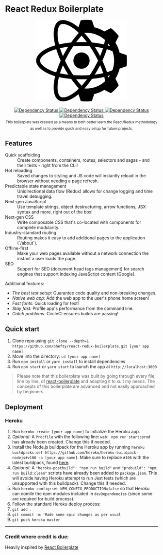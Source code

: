 # React Redux Boilerplate
<div align='center'>
  <img src='https://raw.githubusercontent.com/bhefty/brand/master/assets/react_boilerplate_logo.png' alt='React Redux Boilerplate logo' />
</div>

<br />

<div align='center'>
<!-- Build status -->
<a href='https://circleci.com/gh/bhefty/react-redux-boilerplate' target='_blank'>
  <img src='https://circleci.com/gh/bhefty/react-redux-boilerplate.svg?style=shield' alt='Dependency Status' />
</a>
<!-- Test coverage -->
<a href='https://coveralls.io/github/bhefty/react-redux-boilerplate?branch=master' target='_blank'>
  <img src='https://coveralls.io/repos/github/bhefty/react-redux-boilerplate/badge.svg?branch=master' alt='Dependency Status' />
</a>
<!-- depedency status -->
<a href='https://david-dm.org/bhefty/react-redux-boilerplate' target='_blank'>
  <img src='https://david-dm.org/bhefty/react-redux-boilerplate/status.svg' alt='Dependency Status' />
</a>
<!-- devDepedency status -->
<a href='https://david-dm.org/bhefty/react-redux-boilerplate?type=dev' target='_blank'>
  <img src='https://david-dm.org/bhefty/react-redux-boilerplate/dev-status.svg' alt='Dependency Status' />
</a>
</div>

<div align='center'>
  <sub>This boilerplate was created as a means to both better learn the React/Redux methodology as well as to provide
  quick and easy setup for future projects.</sub>
</div>

## Features


<dl>
  <dt>Quick scaffolding</dt>
  <dd>Create components, containers, routes, selectors and sagas - and their tests - right from the CLI!</dd>

  <dt>Hot reloading</dt>
  <dd>Saved changes to styling and JS code will instantly reload in the browser without needing a page refresh.</dd>

  <dt>Predictable state management</dt>
  <dd>Unidirectional data flow (Redux) allows for change logging and time travel debugging.</dd>

  <dt>Next-gen JavaScript</dt>
  <dd>Use template strings, object destructuring, arrow functions, JSX syntax and more, right out of the box!</dd>

  <dt>Next-gen CSS</dt>
  <dd>Write composable CSS that's co-located with components for complete modularity.</dd>

  <dt>Industry-standard routing</dt>
  <dd>Routing makes it easy to add additional pages to the application (`/about`).</dd>

  <dt>Offline-first</dt>
  <dd>Make your web pages available without a network connection the instant a user loads the page.</dd>

  <dt>SEO</dt>
  <dd>Support for SEO (document head tags management) for search engines that support indexing JavaScript content (Google).</dd>
</dl>

Additional features:
  - *The best test setup:* Guarantee code quality and non-breaking changes.
  - *Native web app:* Add the web app to the user's phone home screen!
  - *Fast fonts:* Quick loading for text!
  - *Stay fast:* Profile app's performance from the command line.
  - *Catch problems:* CircleCI ensures builds are passing!

## Quick start

1. Clone repo using `git clone --depth=1 https://github.com/bhefty/react-redux-boilerplate.git [your app name]`
2. Move into the directory: `cd [your app name]`
3. Run `npm install` or `yarn install` to install dependencies
4. Run `npm start` or `yarn start` to launch the app at `http://localhost:3000`

> Please note that this boilerplate was built by going through every file, line by line, of <a href='https://github.com/react-boilerplate/react-boilerplate'>react-boilerplate</a>
and adapting it to suit my needs. The concepts of this boilerplate are advanced and not easily approached by beginners.


## Deployment

### Heroku

1. Run `heroku create [your app name]` to initialize the Heroku app.
2. *Optional:* A `Procfile` with the following line: `web: npm run start:prod` has already been created. Change this if needed.
3. Install the Node.js buildpack for the Heroku app by running `heroku buildpacks:set https://github.com/heroku/heroku-buildpack-nodejs#v106 -a [your app name]`.
Make sure to replace `#106` with the latest buildpack, found <a href='https://github.com/heroku/heroku-buildpack-nodejs/releases'>here</a>.
4. *Optional:* A `"heroku-postbuild": "npm run build"` and `"prebuild": "npm run build:clean"` scripts have already been added to `package.json`. This will avoide having Heroku attempt
to run Jest tests (which are unsupported with this buildpack). Change this if needed.
5. Run `heroku config:set NPM_CONFIG_PRODUCTION=false` so that Heroku can comile the npm modules included in `devDependencies` (since some are required for build process).
6. Follow the standard Heroku deploy process:
  1. `git add .`
  2. `git commit -m 'Made some epic changes as per usual`
  3. `git push heroku master`

<hr />

### Credit where credit is due:
Heavily inspired by <a href='https://github.com/react-boilerplate/react-boilerplate'>React Boilerplate</a>